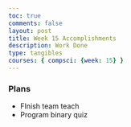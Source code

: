 ```yaml
---
toc: true
comments: false
layout: post
title: Week 15 Accomplishments
description: Work Done
type: tangibles
courses: { compsci: {week: 15} }
---
```


### Plans
- FInish team teach
- Program binary quiz

